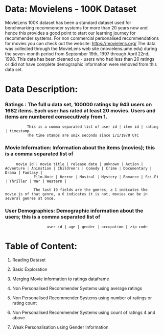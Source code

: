 # Data: Movielens - 100K Dataset

MovieLens 100K dataset has been a standard dataset used for benchmarking recommender systems for more than 20 years now and hence this provides a good point to start our learning journey for recommender systems. For non commercial personalised recommendations for movies you can check out the website: https://movielens.org/
The data was collected through the MovieLens web site (movielens.umn.edu) during the seven-month period from September 19th, 1997 through April 22nd, 1998. 
This data has been cleaned up - users who had less than 20 ratings or did not have complete demographic information were removed from this data set. 


# Data Description:

### Ratings : The full u data set, 100000 ratings by 943 users on 1682 items. Each user has rated at least 20 movies.  Users and items are numbered consecutively from 1. 
              This is a comma separated list of user id | item id | rating | timestamp. 
              The time stamps are unix seconds since 1/1/1970 UTC   


### Movie Information: Information about the items (movies); this is a comma separated list of 
		 movie id | movie title | release date | unknown | Action | Adventure | Animation | Children's | Comedy | Crime | Documentary | Drama | Fantasy |
             	 Film-Noir | Horror | Musical | Mystery | Romance | Sci-Fi | Thriller | War | Western |
		  	 
              	 The last 19 fields are the genres, a 1 indicates the movie is of that genre, a 0 indicates it is not, movies can be in several genres at once.


### User Demographics: Demographic information about the users; this is a comma separated list of
                       user id | age | gender | occupation | zip code



# Table of Content:

1. Reading Dataset

2. Basic Exploration

3. Merging Movie information to ratings dataframe

4. Non Personalised Recommender Systems using average ratings

5. Non Personalised Recommender Systems using number of ratings or rating count

6. Non Personalised Recommender Systems using count of ratings 4 and above

7. Weak Personalisation using Gender Information




